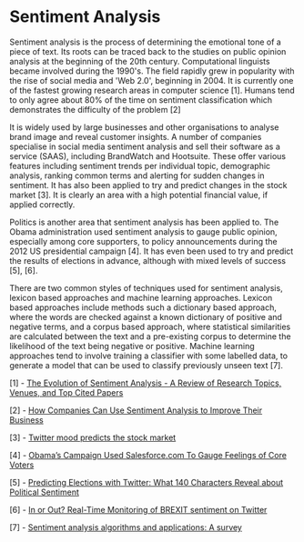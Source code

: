 # Sentiment Analysis

Sentiment analysis is the process of determining the emotional tone of a piece of text. Its roots can be traced back to the studies on public opinion analysis at the beginning of the 20th century. Computational linguists became involved during the 1990's. The field rapidly grew in popularity with the rise of social media and 'Web 2.0', beginning in 2004. It is currently one of the fastest growing research areas in computer science [1]. Humans tend to only agree about 80% of the time on sentiment classification which demonstrates the difficulty of the problem [2]

It is widely used by large businesses and other organisations to analyse brand image and reveal customer insights. A number of companies specialise in social media sentiment analysis and sell their software as a service (SAAS), including BrandWatch and Hootsuite. These offer various features including sentiment trends per individual topic, demographic analysis, ranking common terms and alerting for sudden changes in sentiment. It has also been applied to try and predict changes in the stock market [3]. It is clearly an area with a high potential financial value, if applied correctly.

Politics is another area that sentiment analysis has been applied to. The Obama administration used sentiment analysis to gauge public opinion, especially among core supporters, to policy announcements during the 2012 US presidential campaign [4]. It has even been used to try and predict the results of elections in advance, although with mixed levels of success [5], [6].

There are two common styles of techniques used for sentiment analysis, lexicon based approaches and machine learning approaches. Lexicon based approaches include methods such a dictionary based approach, where the words are checked against a known dictionary of positive and negative terms, and a corpus based approach, where statistical similarities are calculated between the text and a pre-existing corpus to determine the likelihood of the text being negative or positive. Machine learning approaches tend to involve training a classifier with some labelled data, to generate a model that can be used to classify previously unseen text [7].


[1] - [The Evolution of Sentiment Analysis - A Review of Research Topics, Venues, and Top Cited Papers](https://arxiv.org/pdf/1612.01556.pdf)

[2] - [How Companies Can Use Sentiment Analysis to Improve Their Business](https://mashable.com/2010/04/19/sentiment-analysis/)

[3] - [Twitter mood predicts the stock market](https://arxiv.org/pdf/1010.3003&)

[4] - [Obama’s Campaign Used Salesforce.com To Gauge Feelings of Core Voters](https://blogs.wsj.com/cio/2012/12/07/obamas-campaign-used-salesforce-com-to-gauge-feelings-of-core-voters/)

[5] - [Predicting Elections with Twitter: What 140 Characters Reveal about Political Sentiment](https://www.aaai.org/ocs/index.php/ICWSM/ICWSM10/paper/viewFile/1441/1852)

[6] - [In or Out? Real-Time Monitoring of BREXIT sentiment on Twitter](http://ceur-ws.org/Vol-1695/paper31.pdf)

[7] - [Sentiment analysis algorithms and applications: A survey](https://www.sciencedirect.com/science/article/pii/S2090447914000550)
